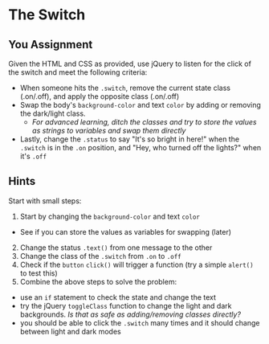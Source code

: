 # The Switch

## You Assignment

Given the HTML and CSS as provided, use jQuery to listen for the click of the switch and meet the following criteria:

- When someone hits the `.switch`, remove the current state class (.on/.off), and apply the opposite class (.on/.off)
- Swap the body's `background-color` and text `color` by adding or removing the dark/light class.
  - *For advanced learning, ditch the classes and try to store the values as strings to variables and swap them directly*
- Lastly, change the `.status` to say "It's so bright in here!" when the `.switch` is in the `.on` position, and "Hey, who turned off the lights?" when it's `.off`

## Hints

Start with small steps:

1. Start by changing the `background-color` and text `color`
  - See if you can store the values as variables for swapping (later)
2. Change the status ``.text()`` from one message to the other
3. Change the class of the `.switch` from `.on` to `.off`
4. Check if the `button` `click()` will trigger a function (try a simple `alert()` to test this)
5. Combine the above steps to solve the problem:
  - use an `if` statement to check the state and change the text
  - try the jQuery `toggleClass` function to change the light and dark backgrounds. _Is that as safe as adding/removing classes directly?_
  - you should be able to click the `.switch` many times and it should change between light and dark modes
